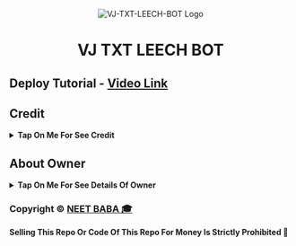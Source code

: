 <p align="center">
  <img src="https://graph.org/file/d57d6f83abb6b8d0efb02.jpg" alt="VJ-TXT-LEECH-BOT Logo">
</p>
<h1 align="center">
  VJ TXT LEECH BOT
</h1>

## Deploy Tutorial - [Video Link](https://youtu.be/l1u3C_F79QE)

## Credit

<b><details><summary>Tap On Me For See Credit</summary>

💝 Credit Goes To [SAMEER_OFFICAL_091](https://t.me/SAMEER_OFFICAL_091) So Don't Forgot To Give Credit

💖 And Thank You So Much To All Who Help In This Journey 💕

Copyright ©️ [SAMEER_OFFICAL_091](https://t.me/SAMEER_OFFICAL_091)

</b>
</details>

## About Owner 

<b><details><summary>Tap On Me For See Details Of Owner</summary>

- YouTube Channel : [NEET BABA 🎓](https://www.youtube.com/@Asponlineeducation)
- Telegram Channel : [SAMEER_OFFICAL_091](https://t.me/SAMEER_OFFICAL_091)
- Contact Link : [a_s__love_091](https://www.instagram.com/a_s__love_091/?hl=en)
- Instagram Id Link : [a_s__love_091](https://www.instagram.com/a_s__love_091/?hl=en)

</b>
</details>


### Copyright ©️ [NEET BABA 🎓](https://www.youtube.com/@Asponlineeducation)

<b>Selling This Repo Or Code Of This Repo For Money Is Strictly Prohibited 🚫</b>

